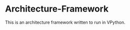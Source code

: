 Architecture-Framework
======================

This is an architecture framework written to run in VPython.
